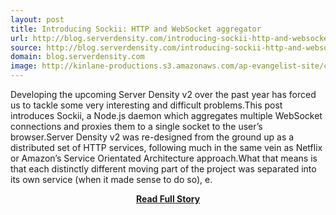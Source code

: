 ```yaml
---
layout: post
title: Introducing Sockii: HTTP and WebSocket aggregator
url: http://blog.serverdensity.com/introducing-sockii-http-and-websocket-aggregator/
source: http://blog.serverdensity.com/introducing-sockii-http-and-websocket-aggregator/
domain: blog.serverdensity.com
image: http://kinlane-productions.s3.amazonaws.com/ap-evangelist-site/curated/screenshots/8183_blog_serverdensity_com.png
---
```


<p>Developing the upcoming Server Density v2 over the past year has forced us to tackle some very interesting and difficult problems.This post introduces Sockii, a Node.js daemon which aggregates multiple WebSocket connections and proxies them to a single socket to the user’s browser.Server Density v2 was re-designed from the ground up as a distributed set of HTTP services, following much in the same vein as Netflix or Amazon’s Service Orientated Architecture approach.What that means is that each distinctly different moving part of the project was separated into its own service (when it made sense to do so), e.</p>
<center><p><a href="http://blog.serverdensity.com/introducing-sockii-http-and-websocket-aggregator/" style='padding:25px; font-sze:18px; font-weight: bold;'>Read Full Story</a></p></center>
